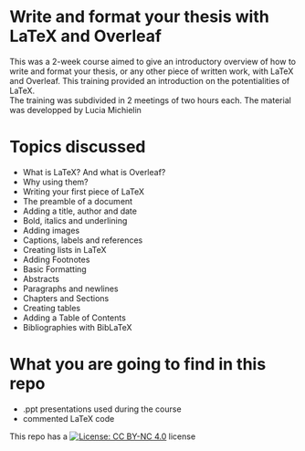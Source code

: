 # Write and format your thesis with LaTeX and Overleaf

This was a 2-week course aimed to give an introductory overview of how to write and format your thesis, or any other piece of written work, with LaTeX and Overleaf. 
This training provided an introduction on the potentialities of LaTeX.   
The training was subdivided in 2 meetings of two hours each. 
The material was developped by Lucia Michielin

# Topics discussed 
-  What is LaTeX? And what is Overleaf?
-  Why using them?
-  Writing your first piece of LaTeX
-  The preamble of a document
-  Adding a title, author and date
-  Bold, italics and underlining
-  Adding images
-  Captions, labels and references
-  Creating lists in LaTeX
-  Adding Footnotes
-  Basic Formatting
-  Abstracts
-  Paragraphs and newlines
-  Chapters and Sections
-  Creating tables
-  Adding a Table of Contents
-  Bibliographies with BibLaTeX

# What you are going to find in this repo
-  .ppt presentations used during the course
-  commented LaTeX code 

This repo has a [![License: CC BY-NC 4.0](https://licensebuttons.net/l/by-nc/4.0/80x15.png)](https://creativecommons.org/licenses/by-nc/4.0/) license


